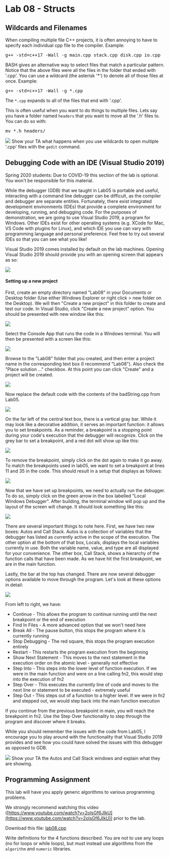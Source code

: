 # Lab 08 - Structs

## Wildcards and Filenames

When compiling multiple file C++ projects, it is often annoying to have to specify each individual cpp file to the compiler. Example:

<pre>g++ -std=c++17 -Wall -g main.cpp stack.cpp disk.cpp io.cpp</pre>

BASH gives an alternative way to select files that match a particular pattern. Notice that the above files were all the files in the folder that ended with '.cpp'. You can use a wildcard (the asterisk '*') to denote all of those files at once. Example:

<pre>g++ -std=c++17 -Wall -g *.cpp</pre>

The `*.cpp` expands to all of the files that end with '.cpp'.

This is often useful when you want to do things to multiple files. Lets say you have a folder named `headers` that you want to move all the '.h' files to. You can do so with:

<pre>mv *.h headers/</pre>

![](Red_star.svg) Show your TA what happens when you use wildcards to open multiple '.cpp' files with the `gedit` command.

## Debugging Code with an IDE (Visual Studio 2019)

Spring 2020 students: Due to COVID-19 this section of the lab is optional. You won't be responsible for this material.

While the debugger (GDB) that we taught in Lab05 is portable and useful, interacting with a command line debugger can be difficult, as the compiler and debugger are separate entities. Fortunately, there exist integrated development environments (IDEs) that provide a complete environment for developing, running, and debugging code. For the purposes of demonstration, we are going to use Visual Studio 2019, a program for Windows. Other IDEs exist for other operating systems (e.g. XCode for Mac, VS Code with plugins for Linux), and which IDE you use can vary with programming language and personal preference. Feel free to try out several IDEs so that you can see what you like!

Visual Studio 2019 comes installed by default on the lab machines. Opening Visual Studio 2019 should provide you with an opening screen that appears as so:

![](lab08addition_files/vs_open.jpeg)

#### Setting up a new project

First, create an empty directory named "Lab08" in your Documents or Desktop folder (Use either Windows Explorer or right click > new folder on the Desktop). We will then "Create a new project" in this folder to create and test our code. In Visual Studio, click "Create a new project" option. You should be presented with new window like this:

![](lab08addition_files/create_new_project.jpeg)

Select the Console App that runs the code in a Windows terminal. You will then be presented with a screen like this:

![](lab08addition_files/configure_your_project.jpeg)

Browse to the "Lab08" folder that you created, and then enter a project name in the corresponding text box (I recommend "Lab08"). Also check the "Place solution ..." checkbox. At this point you can click "Create" and a project will be created.

![](lab08addition_files/default_code.jpeg)

Now replace the default code with the contents of the badString.cpp from Lab05.

![](lab08addition_files/badstring.jpeg)

On the far left of the central text box, there is a vertical gray bar. While it may look like a decorative addition, it serves an important function: it allows you to set breakpoints. As a reminder, a breakpoint is a stopping point during your code's execution that the debugger will recognize. Click on the grey bar to set a breakpoint, and a red dot will show up like this:

![](lab08addition_files/first_breakpoint.jpeg)

To remove the breakpoint, simply click on the dot again to make it go away. To match the breakpoints used in lab05, we want to set a breakpoint at lines 11 and 35 in the code. This should result in a setup that displays as follows:

![](lab08addition_files/second_breakpoint.jpeg)

Now that we have set up breakpoints, we need to actually run the debugger. To do so, simply click on the green arrow in the box labelled "Local Windows Debugger". After building, the terminal window will pop up and the layout of the screen will change. It should look something like this:

![](lab08addition_files/debugger_running.jpeg)

There are several important things to note here. First, we have two new boxes: Autos and Call Stack. Autos is a collection of variables that the debugger has listed as currently active in the scope of the execution. The other option at the bottom of that box, Locals, displays the local variables currently in use. Both the variable name, value, and type are all displayed for your convenience. The other box, Call Stack, shows a hierarchy of the function calls that have been made. As we have hit the first breakpoint, we are in the main function.

Lastly, the bar at the top has changed. There are now several debugger options available to move through the program. Let's look at these options in detail:

![](lab08addition_files/debugging_commands.jpeg)

From left to right, we have:

*   Continue - This allows the program to continue running until the next breakpoint or the end of execution
*   Find In Files - A more advanced option that we won't need here
*   Break All - The pause button, this stops the program where it is currently running
*   Stop Debugging - The red square, this stops the program execution entirely
*   Restart - This restarts the program execution from the beginning
*   Show Next Statement - This moves to the next statement in the execution order on the atomic level - generally not effective
*   Step Into - This steps into the lower level of function execution. If we were in the main function and were on a line calling fn2, this would step into the execution of fn2
*   Step Over - This executes the currently line of code and moves to the next line or statement to be executed - extremely useful
*   Step Out - This steps out of a function to a higher level. If we were in fn2 and stepped out, we would step back into the main function execution

If you continue from the previous breakpoint in main, you will reach the breakpoint in fn2\. Use the Step Over functionality to step through the program and discover where it breaks.

While you should remember the issues with the code from Lab05, I encourage you to play around with the functionality that Visual Studio 2019 provides and see how you could have solved the issues with this debugger as opposed to GDB.

![](Red_star.svg) Show your TA the Autos and Call Stack windows and explain what they are showing.

## Programming Assignment

This lab will have you apply generic algorithms to various programming problems.

We strongly recommend watching this video ([https://www.youtube.com/watch?v=2olsGf6JIkU](https://www.youtube.com/watch?v=2olsGf6JIkU)) prior to the lab.

Download this file: [lab08.cpp](lab08/lab08.cpp)

Write definitions for the 4 functions described. You are not to use any loops (no for loops or while loops), but must instead use algorithms from the `algorithm` and `numeric` libraries.